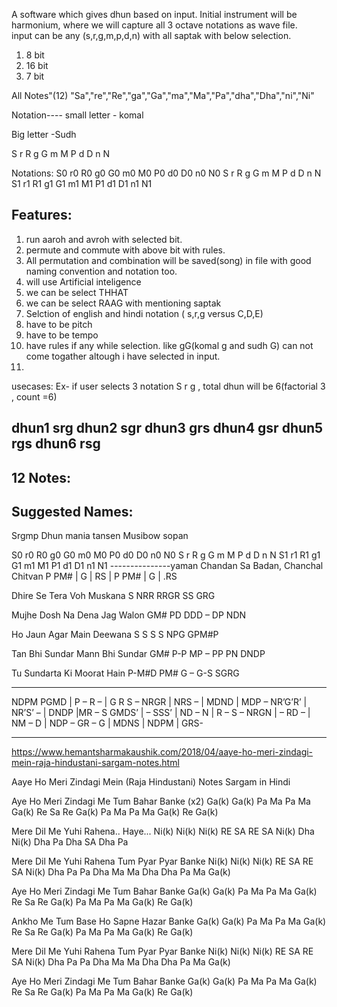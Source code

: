 A software which gives dhun based on input. Initial instrument will be harmonium, where we will capture all 3 octave notations as wave file.  
input can be any (s,r,g,m,p,d,n) with all saptak with below selection.
1. 8 bit
2. 16 bit
3. 7 bit

All Notes"(12)
"Sa","re","Re","ga","Ga","ma","Ma","Pa","dha","Dha","ni","Ni"

Notation----
small letter - komal

Big letter -Sudh

S r R g G m M P d D n N

Notations:
S0 r0 R0 g0 G0 m0 M0 P0 d0 D0 n0 N0  S r R g G m M P d D n N  S1 r1 R1 g1 G1 m1 M1 P1 d1 D1 n1 N1


Features:
-----------------------------------------
1. run aaroh and avroh with selected bit.
2. permute and commute with above bit with rules.
3. All permutation and combination will be saved(song) in file with good naming convention and notation too.
4. will use Artificial inteligence
3. we can be select THHAT
4. we can be select RAAG with mentioning saptak
5. Selction of english and hindi notation ( s,r,g versus C,D,E)
6. have to be pitch
7. have to be tempo
8. have rules if any while selection. like gG(komal g and sudh G) can not come togather  altough i have selected in input.
9. 

usecases:
Ex- if user selects 3 notation S r g , total dhun will be 6(factorial 3 , count =6)

dhun1  srg
dhun2  sgr
dhun3  grs
dhun4  gsr
dhun5  rgs
dhun6  rsg
-----------------------------------------------
12 Notes:
-----------------------------


Suggested Names:
-----------------------
Srgmp
Dhun mania
tansen
Musibow
sopan


S0 r0 R0 g0 G0 m0 M0 P0 d0 D0 n0 N0  S r R g G m M P d D n N  S1 r1 R1 g1 G1 m1 M1 P1 d1 D1 n1 N1
---------------yaman
Chandan Sa Badan, Chanchal Chitvan
P PM# | G | RS | P PM# | G | .RS

Dhire Se Tera Voh Muskana
S NRR RRGR SS GRG

Mujhe Dosh Na Dena Jag Walon
GM# PD DDD – DP NDN

Ho Jaun Agar Main Deewana
S S S S NPG GPM#P

Tan Bhi Sundar Mann Bhi Sundar
GM# P-P MP – PP PN DNDP

Tu Sundarta Ki Moorat Hain
P-M#D PM# G – G-S SGRG

----------------------

NDPM    PGMD  |  P – R –    | G R S –
NRGR    |  NRS –   |  MDND    | MDP –
NR’G’R’  |  NR’S’ –  |  DNDP     |MR – S
GMDS’   | – SSS’    |  ND – N   | R – S  –
NRGN    |  – RD –    | NM – D  | NDP –
GR – G   | MDNS    |  NDPM  | GRS-

--------------------------------------
https://www.hemantsharmakaushik.com/2018/04/aaye-ho-meri-zindagi-mein-raja-hindustani-sargam-notes.html

 Aaye Ho Meri Zindagi Mein (Raja Hindustani) Notes Sargam in Hindi

Aye Ho Meri Zindagi Me Tum Bahar Banke (x2)
Ga(k) Ga(k) Pa  Ma Pa Ma  Ga(k) Re Sa  Re  Ga(k)  Pa Ma Pa Ma  Ga(k) Re Ga(k)

Mere Dil Me Yuhi Rahena.. Haye...
Ni(k) Ni(k) Ni(k)  RE  SA RE SA  Ni(k) Dha Ni(k)  Dha Pa Dha SA Dha Pa

Mere Dil Me Yuhi Rahena Tum Pyar Pyar Banke
Ni(k) Ni(k) Ni(k)  RE  SA RE SA  Ni(k) Dha Pa  Pa Dha  Ma Ma  Dha Dha  Pa Ma Ga(k)

Aye Ho Meri Zindagi Me Tum Bahar Banke
Ga(k) Ga(k) Pa  Ma Pa Ma  Ga(k) Re Sa  Re  Ga(k)  Pa Ma Pa Ma  Ga(k) Re Ga(k)

Ankho Me Tum Base Ho Sapne Hazar Banke
Ga(k) Ga(k) Pa  Ma Pa Ma  Ga(k) Re Sa  Re  Ga(k)  Pa Ma Pa Ma  Ga(k) Re Ga(k)

Mere Dil Me Yuhi Rahena Tum Pyar Pyar Banke
Ni(k) Ni(k) Ni(k)  RE  SA RE SA  Ni(k) Dha Pa  Pa Dha  Ma Ma  Dha Dha  Pa Ma Ga(k)

Aye Ho Meri Zindagi Me Tum Bahar Banke
Ga(k) Ga(k) Pa  Ma Pa Ma  Ga(k) Re Sa  Re  Ga(k)  Pa Ma Pa Ma  Ga(k) Re Ga(k)



